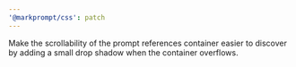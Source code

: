 ```yaml
---
'@markprompt/css': patch
---
```


Make the scrollability of the prompt references container easier to discover by adding a small drop shadow when the container overflows.
